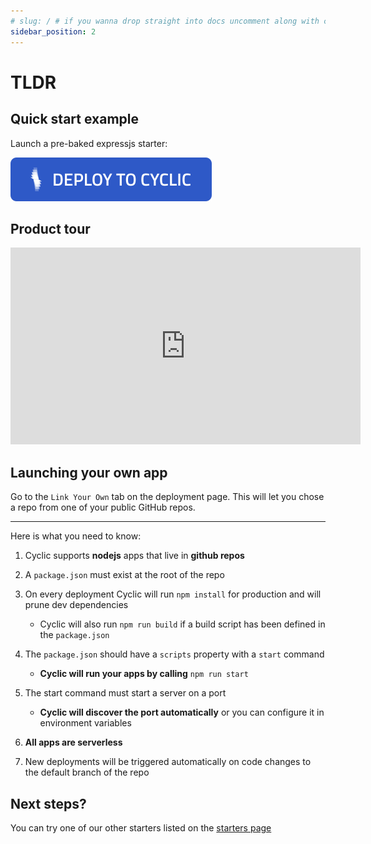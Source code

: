 ```yaml
---
# slug: / # if you wanna drop straight into docs uncomment along with config change
sidebar_position: 2
---
```


# TLDR

## Quick start example

Launch a pre-baked expressjs starter:

[![Deploy Expressjs Starter on Cyclic](/img/cyclic/deploy.svg)](https://app.cyclic.sh/api/app/deploy/cyclic-software/express-hello-world)


## Product tour

<iframe width="560" height="315" src="https://www.youtube.com/embed/iK3ael3pQw8" title="YouTube video player" frameborder="0" allow="accelerometer; autoplay; clipboard-write; encrypted-media; gyroscope; picture-in-picture" allowfullscreen></iframe>

## Launching your own app

Go to the `Link Your Own` tab on the deployment page. This will let you chose a repo from one of your public GitHub repos.

---------
Here is what you need to know:

1. Cyclic supports **nodejs** apps that live in **github repos**
2. A `package.json` must exist at the root of the repo
3. On every deployment Cyclic will run `npm install` for production and will prune dev dependencies 
   - Cyclic will also run `npm run build` if a build script has been defined in the `package.json`
4. The `package.json` should have a `scripts` property with a `start` command

   - **Cyclic will run your apps by calling** `npm run start`
5. The start command must start a server on a port

   - **Cyclic will discover the port automatically** or you can configure it in environment variables
6. **All apps are serverless**
7. New deployments will be triggered automatically on code changes to the default branch of the repo

## Next steps?

You can try one of our other starters listed on the [starters page](/overview/starters)

